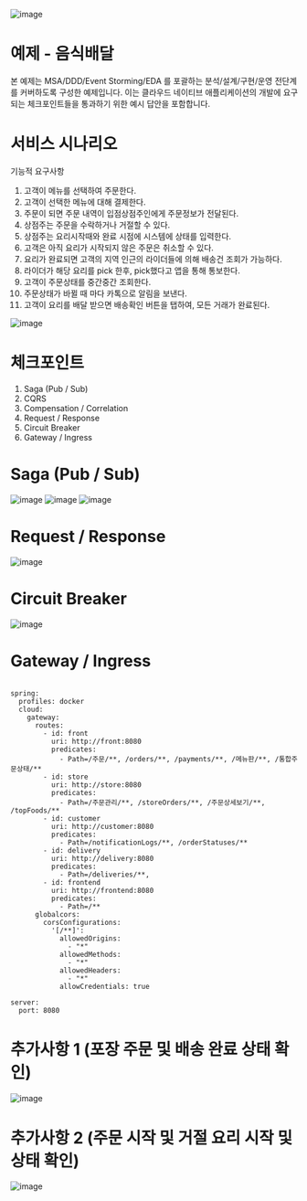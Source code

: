 ![image](https://user-images.githubusercontent.com/487999/79708354-29074a80-82fa-11ea-80df-0db3962fb453.png)

# 예제 - 음식배달

본 예제는 MSA/DDD/Event Storming/EDA 를 포괄하는 분석/설계/구현/운영 전단계를 커버하도록 구성한 예제입니다.
이는 클라우드 네이티브 애플리케이션의 개발에 요구되는 체크포인트들을 통과하기 위한 예시 답안을 포함합니다.

# 서비스 시나리오

기능적 요구사항
1. 고객이 메뉴를 선택하여 주문한다.
2. 고객이 선택한 메뉴에 대해 결제한다.
3. 주문이 되면 주문 내역이 입점상점주인에게 주문정보가 전달된다.
4. 상점주는 주문을 수락하거나 거절할 수 있다.
5. 상점주는 요리시작때와 완료 시점에 시스템에 상태를 입력한다.
6. 고객은 아직 요리가 시작되지 않은 주문은 취소할 수 있다.
7. 요리가 완료되면 고객의 지역 인근의 라이더들에 의해 배송건 조회가 가능하다.
8. 라이더가 해당 요리를 pick 한후, pick했다고 앱을 통해 통보한다.
9. 고객이 주문상태를 중간중간 조회한다.
10. 주문상태가 바뀔 때 마다 카톡으로 알림을 보낸다.
11. 고객이 요리를 배달 받으면 배송확인 버튼을 탭하여, 모든 거래가 완료된다.

![image](https://user-images.githubusercontent.com/94352502/203246476-93a1c642-b1c5-462c-95d5-9df5ddadbd3b.png)


# 체크포인트
1. Saga (Pub / Sub)
2. CQRS
3. Compensation / Correlation
4. Request / Response
5. Circuit Breaker
6. Gateway / Ingress

# Saga (Pub / Sub)
![image](https://user-images.githubusercontent.com/94352502/203248368-ad036581-af4f-4412-8f12-d295c604798e.png)
![image](https://user-images.githubusercontent.com/94352502/203259335-2f5b7011-e914-46d2-8812-fa5002802e87.png)
![image](https://user-images.githubusercontent.com/94352502/203259541-176b062e-49df-482f-b922-c7b46ade1a92.png)

# Request / Response
![image](https://user-images.githubusercontent.com/94352502/203259956-88be85be-8868-43c5-b3dd-03e6eb3c0574.png)


# Circuit Breaker
![image](https://user-images.githubusercontent.com/94352502/203260129-9c05a7d0-1433-4b66-bcd3-b76fbd7e2d0e.png)


# Gateway / Ingress
```

spring:
  profiles: docker
  cloud:
    gateway:
      routes:
        - id: front
          uri: http://front:8080
          predicates:
            - Path=/주문/**, /orders/**, /payments/**, /메뉴판/**, /통합주문상태/**
        - id: store
          uri: http://store:8080
          predicates:
            - Path=/주문관리/**, /storeOrders/**, /주문상세보기/**, /topFoods/**
        - id: customer
          uri: http://customer:8080
          predicates:
            - Path=/notificationLogs/**, /orderStatuses/**
        - id: delivery
          uri: http://delivery:8080
          predicates:
            - Path=/deliveries/**, 
        - id: frontend
          uri: http://frontend:8080
          predicates:
            - Path=/**
      globalcors:
        corsConfigurations:
          '[/**]':
            allowedOrigins:
              - "*"
            allowedMethods:
              - "*"
            allowedHeaders:
              - "*"
            allowCredentials: true

server:
  port: 8080
```




# 추가사항 1 (포장 주문 및 배송 완료 상태 확인)
![image](https://user-images.githubusercontent.com/94352502/203258397-b38b292c-efbd-4f0d-b7f4-ca388881c160.png)



# 추가사항 2 (주문 시작 및 거절 요리 시작 및 상태 확인)
![image](https://user-images.githubusercontent.com/94352502/203258912-fd59e714-8d58-40b5-aaf9-39d1916f0881.png)


